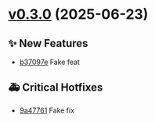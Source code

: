 # [v0.3.0](https://github.com/MarcyLeite/yara-web-client/compare/v0.2.1...v0.3.0) (2025-06-23)

## ✨ New Features
- [b37097e](https://github.com/MarcyLeite/yara-web-client/commit/b37097e)  Fake feat

## 🚑 Critical Hotfixes
- [9a47761](https://github.com/MarcyLeite/yara-web-client/commit/9a47761) ️ Fake fix

